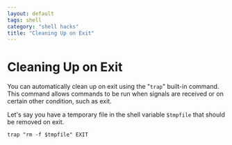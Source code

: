 ```yaml
---
layout: default
tags: shell
category: "shell hacks"
title: "Cleaning Up on Exit"
---
```

Cleaning Up on Exit
================================

You can automatically clean up on exit using the "```trap```" built-in command.
This command allows commands to be run when signals are received or on certain
other condition, such as exit.

Let's say you have a temporary file in the shell variable ```$tmpfile``` that
should be removed on exit.

```
trap "rm -f $tmpfile" EXIT
```
